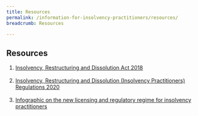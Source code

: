 ```yaml
---
title: Resources
permalink: /information-for-insolvency-practitioners/resources/
breadcrumb: Resources

---
```



Resources
------
1. <a href="https://sso.agc.gov.sg/Acts-Supp/40-2018/Published/20181107?DocDate=20181107" target="_blank">Insolvency, Restructuring and Dissolution Act 2018</a>
<br><br>
2. <a href="https://sso.agc.gov.sg/SL/IRDA2018-S617-2020?DocDate=20200728" target="_blank">Insolvency, Restructuring and Dissolution (Insolvency Practitioners) Regulations 2020</a>
<br><br>
3. <a href="/files/Infographic for Licensing of IPs.pdf" target="_blank">Infographic on the new licensing and regulatory regime for insolvency practitioners</a>
